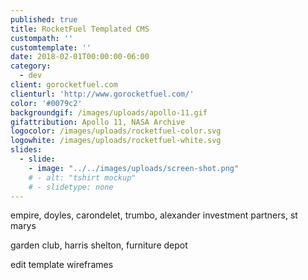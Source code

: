 ```yaml
---
published: true
title: RocketFuel Templated CMS
custompath: ''
customtemplate: ''
date: 2018-02-01T00:00:00-06:00
category:
  - dev
client: gorocketfuel.com
clienturl: 'http://www.gorocketfuel.com/'
color: '#0079c2'
backgroundgif: /images/uploads/apollo-11.gif
gifattribution: Apollo 11, NASA Archive
logocolor: /images/uploads/rocketfuel-color.svg
logowhite: /images/uploads/rocketfuel-white.svg
slides:
  - slide:
    - image: "../../images/uploads/screen-shot.png"
    # - alt: "tshirt mockup"
    # - slidetype: none
---
```


empire, doyles, carondelet, trumbo, alexander investment partners, st marys

garden club, harris shelton, furniture depot

edit template wireframes
